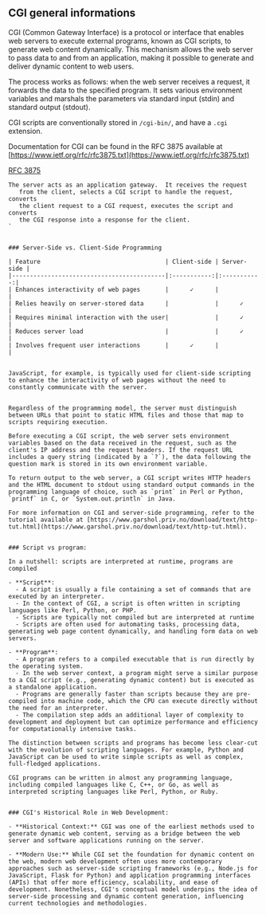 ## CGI general informations

CGI (Common Gateway Interface) is a protocol or interface that enables web servers to execute external programs, known as CGI scripts, to generate web content dynamically. This mechanism allows the web server to pass data to and from an application, making it possible to generate and deliver dynamic content to web users.

The process works as follows: when the web server receives a request, it forwards the data to the specified program. It sets various environment variables and marshals the parameters via standard input (stdin) and standard output (stdout).

CGI scripts are conventionally stored in `/cgi-bin/`, and have a `.cgi` extension. 

Documentation for CGI can be found in the RFC 3875 available at [https://www.ietf.org/rfc/rfc3875.txt](https://www.ietf.org/rfc/rfc3875.txt)


[RFC 3875](https://datatracker.ietf.org/doc/html/rfc3875)
```plaintext
The server acts as an application gateway.  It receives the request
   from the client, selects a CGI script to handle the request, converts
   the client request to a CGI request, executes the script and converts
   the CGI response into a response for the client.
`


### Server-Side vs. Client-Side Programming

| Feature                                   | Client-side | Server-side |
|-------------------------------------------|:-----------:|:-----------:|
| Enhances interactivity of web pages       |      ✓      |             |
| Relies heavily on server-stored data      |             |      ✓      |
| Requires minimal interaction with the user|             |      ✓      |
| Reduces server load                       |             |      ✓      |
| Involves frequent user interactions       |      ✓      |             |


JavaScript, for example, is typically used for client-side scripting to enhance the interactivity of web pages without the need to constantly communicate with the server.


Regardless of the programming model, the server must distinguish between URLs that point to static HTML files and those that map to scripts requiring execution. 

Before executing a CGI script, the web server sets environment variables based on the data received in the request, such as the client's IP address and the request headers. If the request URL includes a query string (indicated by a `?`), the data following the question mark is stored in its own environment variable.

To return output to the web server, a CGI script writes HTTP headers and the HTML document to stdout using standard output commands in the programming language of choice, such as `print` in Perl or Python, `printf` in C, or `System.out.println` in Java.

For more information on CGI and server-side programming, refer to the tutorial available at [https://www.garshol.priv.no/download/text/http-tut.html](https://www.garshol.priv.no/download/text/http-tut.html).


### Script vs program:

In a nutshell: scripts are interpreted at runtime, programs are compiled

- **Script**:
  - A script is usually a file containing a set of commands that are executed by an interpreter. 
  - In the context of CGI, a script is often written in scripting languages like Perl, Python, or PHP. 
  - Scripts are typically not compiled but are interpreted at runtime
  - Scripts are often used for automating tasks, processing data, generating web page content dynamically, and handling form data on web servers.
  
- **Program**:
  - A program refers to a compiled executable that is run directly by the operating system. 
  - In the web server context, a program might serve a similar purpose to a CGI script (e.g., generating dynamic content) but is executed as a standalone application.
  - Programs are generally faster than scripts because they are pre-compiled into machine code, which the CPU can execute directly without the need for an interpreter.
  - The compilation step adds an additional layer of complexity to development and deployment but can optimize performance and efficiency for computationally intensive tasks.

The distinction between scripts and programs has become less clear-cut with the evolution of scripting languages. For example, Python and JavaScript can be used to write simple scripts as well as complex, full-fledged applications.

CGI programs can be written in almost any programming language, including compiled languages like C, C++, or Go, as well as interpreted scripting languages like Perl, Python, or Ruby. 


### CGI's Historical Role in Web Development:

- **Historical Context:** CGI was one of the earliest methods used to generate dynamic web content, serving as a bridge between the web server and software applications running on the server.

- **Modern Use:** While CGI set the foundation for dynamic content on the web, modern web development often uses more contemporary approaches such as server-side scripting frameworks (e.g., Node.js for JavaScript, Flask for Python) and application programming interfaces (APIs) that offer more efficiency, scalability, and ease of development. Nonetheless, CGI's conceptual model underpins the idea of server-side processing and dynamic content generation, influencing current technologies and methodologies.

